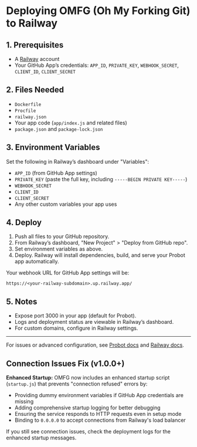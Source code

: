 # Deploying OMFG (Oh My Forking Git) to Railway

## 1. Prerequisites

- A [Railway](https://railway.app/) account
- Your GitHub App’s credentials: `APP_ID`, `PRIVATE_KEY`, `WEBHOOK_SECRET`, `CLIENT_ID`, `CLIENT_SECRET`

## 2. Files Needed

- `Dockerfile`
- `Procfile`
- `railway.json`
- Your app code (`app/index.js` and related files)
- `package.json` and `package-lock.json`

## 3. Environment Variables

Set the following in Railway’s dashboard under "Variables":

- `APP_ID` (from GitHub App settings)
- `PRIVATE_KEY` (paste the full key, including `-----BEGIN PRIVATE KEY-----`)
- `WEBHOOK_SECRET`
- `CLIENT_ID`
- `CLIENT_SECRET`
- Any other custom variables your app uses

## 4. Deploy

1. Push all files to your GitHub repository.
2. From Railway’s dashboard, "New Project" > "Deploy from GitHub repo".
3. Set environment variables as above.
4. Deploy. Railway will install dependencies, build, and serve your Probot app automatically.

Your webhook URL for GitHub App settings will be:
```
https://<your-railway-subdomain>.up.railway.app/
```

## 5. Notes

- Expose port 3000 in your app (default for Probot).
- Logs and deployment status are viewable in Railway’s dashboard.
- For custom domains, configure in Railway settings.

---

For issues or advanced configuration, see [Probot docs](https://probot.github.io/docs/) and [Railway docs](https://docs.railway.app/).

## Connection Issues Fix (v1.0.0+)

**Enhanced Startup:** OMFG now includes an enhanced startup script (`startup.js`) that prevents "connection refused" errors by:
- Providing dummy environment variables if GitHub App credentials are missing
- Adding comprehensive startup logging for better debugging
- Ensuring the service responds to HTTP requests even in setup mode
- Binding to `0.0.0.0` to accept connections from Railway's load balancer

If you still see connection issues, check the deployment logs for the enhanced startup messages.